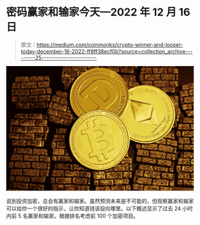 # 密码赢家和输家今天—2022 年 12 月 16 日

> 原文：<https://medium.com/coinmonks/crypto-winner-and-looser-today-december-16-2022-ff8ff38ecf0b?source=collection_archive---------25----------------------->

![](img/0d16caca62e48c4ac66b3c48a3d513e0.png)

说到投资加密，总会有赢家和输家。虽然预测未来是不可能的，但观察赢家和输家可以给你一个很好的指示，让你知道钱该投向哪里。以下概述显示了过去 24 小时内前 5 名赢家和输家。根据排名考虑前 100 个加密项目。